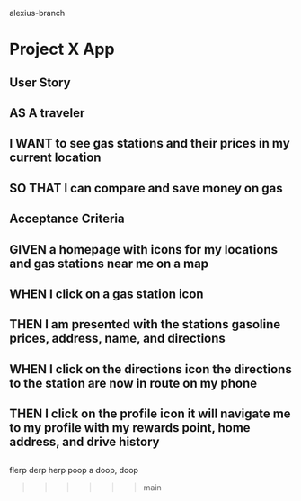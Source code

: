  alexius-branch
# Project X App

## User Story
## AS A traveler
## I WANT to see gas stations and their prices in my current location
## SO THAT I can compare and save money on gas

## Acceptance Criteria
## GIVEN a homepage with icons for my locations and gas stations near me on a map
## WHEN I click on a gas station icon 
## THEN I am presented with the stations gasoline prices, address, name, and directions
## WHEN I click on the directions icon the directions to the station are now in route on my phone
## THEN I click on the profile icon it will navigate me to my profile with my rewards point, home address, and drive history
## 


flerp derp herp
poop a doop, doop
>>>>>> main
